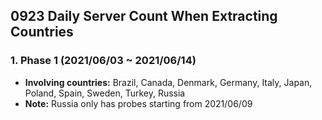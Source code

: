 ## 0923 Daily Server Count When Extracting Countries

### 1. Phase 1 (2021/06/03 ~ 2021/06/14)

  - **Involving countries:** Brazil, Canada, Denmark, Germany, Italy, Japan, Poland, Spain, Sweden, Turkey, Russia
  - **Note:** Russia only has probes starting from 2021/06/09
